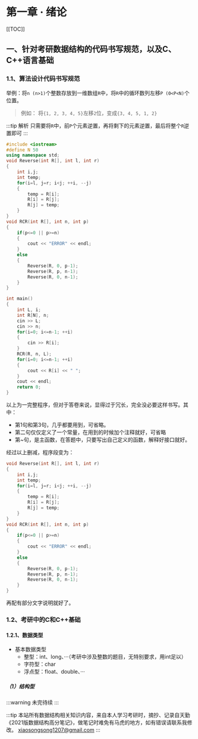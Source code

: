 # 第一章 · 绪论

[[TOC]]

## 一、针对考研数据结构的代码书写规范，以及C、C++语言基础

### 1.1、算法设计代码书写规范

举例：将`n (n>1)`个整数存放到一维数组`R`中，将`R`中的循环数列左移`P (0<P<N)`个位置。
> 例如： 将`{1, 2, 3, 4, 5}`左移`2`位，变成`{3, 4, 5, 1, 2}`

:::tip 解析
只需要将`R`中，前`P`个元素逆置，再将剩下的元素逆置，最后将整个`R`逆置即可
:::

```cpp
#include <iostream>
#define N 50
using namespace std;
void Reverse(int R[], int l, int r)
{
    int i,j;
    int temp;
    for(i=l, j=r; i<j; ++i, --j)
    {
        temp = R[i];
        R[i] = R[j];
        R[j] = temp;
    }
}
void RCR(int R[], int n, int p)
{
    if(p<=0 || p>=n)
    {
        cout << "ERROR" << endl;
    }
    else
    {
        Reverse(R, 0, p-1);
        Reverse(R, p, n-1);
        Reverse(R, 0, n-1);
    }
}

int main()
{
    int L, i;
    int R[N], n;
    cin >> L;
    cin >> n;
    for(i=0; i<=n-1; ++i)
    {
        cin >> R[i];
    }
    RCR(R, n, L);
    for(i=0; i<=n-1; ++i)
    {
        cout << R[i] << " ";
    }
    cout << endl;
    return 0;
}
```

以上为一完整程序，但对于答卷来说，显得过于冗长，完全没必要这样书写。其中：
- 第1句和第3句，几乎都要用到，可省略。
- 第二句仅仅定义了一个常量，在用到的时候加个注释就好，可省略
- 第~句，是主函数，在答题中，只要写出自己定义的函数，解释好接口就好。

经过以上删减，程序段变为：

```cpp
void Reverse(int R[], int l, int r)
{
    int i,j;
    int temp;
    for(i=l, j=r; i<j; ++i, --j)
    {
        temp = R[i];
        R[i] = R[j];
        R[j] = temp;
    }
}
void RCR(int R[], int n, int p)
{
    if(p<=0 || p>=n)
    {
        cout << "ERROR" << endl;
    }
    else
    {
        Reverse(R, 0, p-1);
        Reverse(R, p, n-1);
        Reverse(R, 0, n-1);
    }
}
```

再配有部分文字说明就好了。

### 1.2、考研中的C和C++基础

#### 1.2.1、数据类型

- 基本数据类型
  - 整型：int、long、···（考研中涉及整数的题目，无特别要求，用int足以）
  - 字符型：char
  - 浮点型：float、double、···

##### （1）结构型




:::warning
未完待续
:::

:::tip
本站所有数据结构相关知识内容，来自本人学习考研时，摘抄、记录自天勤《2021版数据结构高分笔记》，做笔记时难免有马虎的地方，如有错误请联系我修改。
xiaosongsong1207@gmail.com
:::
